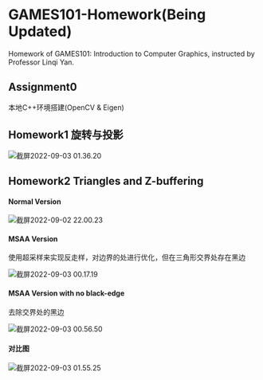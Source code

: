 # GAMES101-Homework(Being Updated)

Homework of GAMES101: Introduction to Computer Graphics, instructed by Professor Linqi Yan. 

## Assignment0

本地C++环境搭建(OpenCV & Eigen)

## Homework1 旋转与投影

![截屏2022-09-03 01.36.20](https:cdn.jsdelivr.net/gh/Calvin-Ren/image-host/blog-img/202209030144076.png)

## Homework2 Triangles and Z-buffering

#### Normal Version

 ![截屏2022-09-02 22.00.23](https:cdn.jsdelivr.net/gh/Calvin-Ren/image-host/blog-img/202209030148578.png)

#### MSAA Version

使用超采样来实现反走样，对边界的处进行优化，但在三角形交界处存在黑边

![截屏2022-09-03 00.17.19](https:cdn.jsdelivr.net/gh/Calvin-Ren/image-host/blog-img/202209030152886.png)

#### MSAA Version with no black-edge

去除交界处的黑边

![截屏2022-09-03 00.56.50](https:cdn.jsdelivr.net/gh/Calvin-Ren/image-host/blog-img/202209030153355.png)

#### 对比图

![截屏2022-09-03 01.55.25](https:cdn.jsdelivr.net/gh/Calvin-Ren/image-host/blog-img/202209030156050.png)